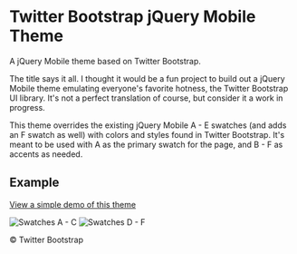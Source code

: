 # Twitter Bootstrap jQuery Mobile Theme

A jQuery Mobile theme based on Twitter Bootstrap.

The title says it all. I thought it would be a fun project to build out a jQuery Mobile theme emulating everyone's favorite hotness, the Twitter Bootstrap UI library. It's not a perfect translation of course, but consider it a work in progress.

This theme overrides the existing jQuery Mobile A - E swatches (and adds an F swatch as well) with colors and styles found in Twitter Bootstrap. It's meant to be used with A as the primary swatch for the page, and B - F as accents as needed.

## Example

[View a simple demo of this theme](http://andymatthews.net/code/jQuery-Mobile-Bootstrap-Theme/)

![Swatches A - C](http://andymatthews.net/code/jQuery-Mobile-Bootstrap-Theme/swatches-A-C.png)
![Swatches D - F](http://andymatthews.net/code/jQuery-Mobile-Bootstrap-Theme/swatches-D-F.png)

&copy; Twitter Bootstrap